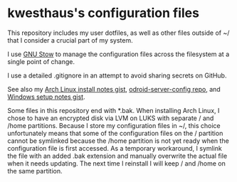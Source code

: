 # kwesthaus's configuration files

This repository includes my user dotfiles, as well as other files outside of ~/
that I consider a crucial part of my system.

I use [GNU Stow](https://www.gnu.org/software/stow/manual/stow.html) to manage
the configuration files across the filesystem at a single point of change.

I use a detailed .gitignore in an attempt to avoid sharing secrets on GitHub.

See also my [Arch Linux install notes gist](https://gist.github.com/kwesthaus/2819d9dccf7cc314dc3ad7b8b5bddea7), [odroid-server-config repo](https://github.com/kwesthaus/odroid-server-config), and [Windows setup notes gist](https://gist.github.com/kwesthaus/44c2e2f6d82596e1570876d66bde2829).

Some files in this repository end with *.bak. When installing Arch Linux, I
chose to have an encrypted disk via LVM on LUKS with separate / and /home
partitions. Because I store my configuration files in ~/, this choice
unfortunately means that some of the configuration files on the / partition
cannot be symlinked because the /home partition is not yet ready when the
configuration file is first accessed. As a temporary workaround, I symlink the
file with an added .bak extension and manually overwrite the actual file when
it needs updating. The next time I reinstall I will keep / and /home on the same
partition.
